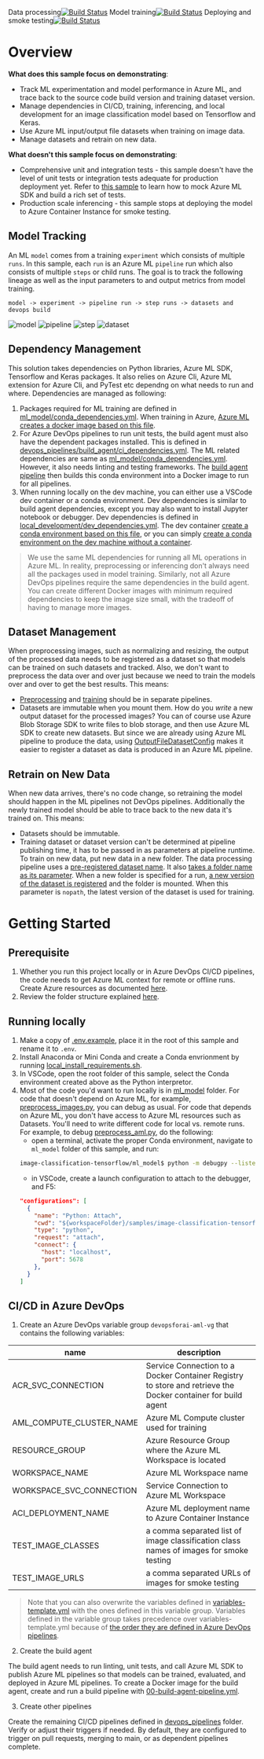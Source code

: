 Data processing[![Build Status](https://dev.azure.com/cse-manufacturing/MLOpsManufacturing/_apis/build/status/image-classification-tensorflow/02-preprocess-data?branchName=main)](https://dev.azure.com/cse-manufacturing/MLOpsManufacturing/_build/latest?definitionId=33&branchName=main)
Model training[![Build Status](https://dev.azure.com/cse-manufacturing/MLOpsManufacturing/_apis/build/status/image-classification-tensorflow/03-train-evaluate-register-model?branchName=main)](https://dev.azure.com/cse-manufacturing/MLOpsManufacturing/_build/latest?definitionId=37&branchName=main)
Deploying and smoke testing[![Build Status](https://dev.azure.com/cse-manufacturing/MLOpsManufacturing/_apis/build/status/image-classification-tensorflow/04-deploy-model-aci?branchName=main)](https://dev.azure.com/cse-manufacturing/MLOpsManufacturing/_build/latest?definitionId=39&branchName=main)

# Overview

__What does this sample focus on demonstrating__:

* Track ML experimentation and model performance in Azure ML, and trace back to the source code build version and training dataset version.
* Manage dependencies in CI/CD, training, inferencing, and local development for an image classification model based on Tensorflow and Keras.
* Use Azure ML input/output file datasets when training on image data.
* Manage datasets and retrain on new data.

__What doesn't this sample focus on demonstrating__:

* Comprehensive unit and integration tests - this sample doesn't have the level of unit tests or integration tests adequate for production deployment yet. Refer to [this sample](../non-python-preprocess/ml_service/tests/pipelines) to learn how to mock Azure ML SDK and build a rich set of tests.
* Production scale inferencing - this sample stops at deploying the model to Azure Container Instance for smoke testing.

## Model Tracking
An ML `model` comes from a training `experiment` which consists of multiple `runs`. In this sample, each `run` is an Azure ML `pipeline` run which also consists of multiple `steps` or child runs. The goal is to track the following lineage as well as the input parameters to and output metrics from model training.

`model -> experiment -> pipeline run -> step runs -> datasets and devops build`

![model](README_imgs/00_model_to_run.png)
![pipeline](README_imgs/01_pipeline_to_build.png)
![step](README_imgs/02_step_to_dataset.png)
![dataset](README_imgs/03_preprocess_dataset.png)

## Dependency Management

This solution takes dependencies on Python libraries, Azure ML SDK, Tensorflow and Keras packages. It also relies on Azure Cli, Azure ML extension for Azure Cli, and PyTest etc dependng on what needs to run and where. Dependencies are managed as following:

1. Packages required for ML training are defined in [ml_model/conda_dependencies.yml](ml_model/conda_dependencies.yml). When training in Azure, [Azure ML creates a docker image based on this file](ml_service/pipelines/build_training_pipeline.py#L30).
2. For Azure DevOps pipelines to run unit tests, the build agent must also have the dependent packages installed. This is defined in [devops_pipelines/build_agent/ci_dependencies.yml](devops_pipelines/build_agent/ci_dependencies.yml). The ML related dependencies are same as [ml_model/conda_dependencies.yml](ml_model/conda_dependencies.yml). However, it also needs linting and testing frameworks. The [build agent pipeline](devops_pipelines/build_agent/00-build-agent-pipeline.yml) then builds this conda environment into a Docker image to run for all pipelines.
3. When running locally on the dev machine, you can either use a VSCode dev container or a conda environment. Dev dependencies is similar to build agent dependencies, except you may also want to install Jupyter notebook or debugger. Dev dependencies is defined in [local_development/dev_dependencies.yml](local_development/dev_dependencies.yml). The dev container [create a conda environment based on this file](.devcontainer/image/Dockerfile#L111), or you can simply [create a conda environment on the dev machine without a container](local_development/local_install_requirements.sh).  

> We use the same ML dependencies for running all ML operations in Azure ML. In reality, preprocessing or inferencing don't always need all the packages used in model training.  Similarly, not all Azure DevOps pipelines require the same dependencies in the build agent. You can create different Docker images with minimum required dependencies to keep the image size small, with the tradeoff of having to manage more images.

## Dataset Management

When preprocessing images, such as normalizing and resizing, the output of the processed data needs to be registered as a dataset so that models can be trained on such datasets and tracked. Also, we don't want to preprocess the data over and over just because we need to train the models over and over to get the best results. This means:

* [Preprocessing](ml_service/pipelines/build_data_processing_pipeline.py) and [training](ml_service/pipelines/build_training_pipeline.py) should be in separate pipelines.
* Datasets are immutable when you mount them. How do you _write_ a new output dataset for the processed images? You can of course use Azure Blob Storage SDK to write files to blob storage, and then use Azure ML SDK to create new datasets. But since we are already using Azure ML pipeline to produce the data, using [OutputFileDatasetConfig](ml_service/pipelines/build_data_processing_pipeline.py#L56) makes it easier to register a dataset as data is produced in an Azure ML pipeline.

## Retrain on New Data

When new data arrives, there's no code change, so retraining the model should happen in the ML pipelines not DevOps pipelines. Additionally the newly trained model should be able to trace back to the new data it's trained on. This means: 

* Datasets should be immutable.
* Training dataset or dataset version can't be determined at pipeline publishing time, it has to be passed in as parameters at pipeline runtime. To train on new data, put new data in a new folder. The data processing pipeline uses a [pre-registered dataset name](ml_service/pipelines/build_data_processing_pipeline.py#L68). It also [takes a folder name as its parameter](ml_service/pipelines/build_data_processing_pipeline.py#L70). When a new folder is specified for a run, [a new version of the dataset is registered](ml_model/util/model_helper.py#L122) and the folder is mounted. When this parameter is `nopath`, the latest version of the dataset is used for training.

# Getting Started

## Prerequisite 
1. Whether you run this project locally or in Azure DevOps CI/CD pipelines, the code needs to get Azure ML context for remote or offline runs. Create Azure resources as documented [here](../../common/infrastructure/README.md). 
2. Review the folder structure explained [here](../../README.md#repo-structure).

## Running locally
1. Make a copy of [.env.example](local_development/.env.example), place it in the root of this sample and rename it to `.env`. 
2. Install Anaconda or Mini Conda and create a Conda envrionment by running [local_install_requirements.sh](local_development/local_install_requirements.sh).
3. In VSCode, open the root folder of this sample, select the Conda environment created above as the Python interpretor.
4. Most of the code you'd want to run locally is in [ml_model](ml_model) folder. For code that doesn't depend on Azure ML, for example, [preprocess_images.py](ml_model/preprocess/preprocess_images.py), you can debug as usual. For code that depends on Azure ML, you don't have access to Azure ML resources such as Datasets. You'll need to write different code for local vs. remote runs. For example, to debug [preprocess_aml.py](ml_model/preprocess/preprocess_aml.py), do the following: 
    * open a terminal, activate the proper Conda environment, navigate to `ml_model` folder of this sample, and run:
    ```bash
    image-classification-tensorflow/ml_model$ python -m debugpy --listen 5678 --wait-for-client preprocess/preprocess_aml.py --dataset_name flower_dataset --data_file_path /path/to/local/raw/images --output_dataset /path/to/processed/images
    ```
    * in VSCode, create a launch configuration to attach to the debugger, and F5:
    ```json
    "configurations": [
      {
        "name": "Python: Attach",
        "cwd": "${workspaceFolder}/samples/image-classification-tensorflow/ml_model",
        "type": "python",
        "request": "attach",
        "connect": {
          "host": "localhost",
          "port": 5678
        },
      }
    ]
    ```

## CI/CD in Azure DevOps

1. Create an Azure DevOps variable group `devopsforai-aml-vg` that contains the following variables:

| name | description |
| --- | ---------- |
| ACR_SVC_CONNECTION | Service Connection to a Docker Container Registry to store and retrieve the Docker container for build agent |
| AML_COMPUTE_CLUSTER_NAME | Azure ML Compute cluster used for training |
| RESOURCE_GROUP | Azure Resource Group where the Azure ML Workspace is located |
| WORKSPACE_NAME | Azure ML Workspace name |
| WORKSPACE_SVC_CONNECTION | Service Connection to Azure ML Workspace |
| ACI_DEPLOYMENT_NAME | Azure ML deployment name to Azure Container Instance |
| TEST_IMAGE_CLASSES | a comma separated list of image classification class names of images for smoke testing |
| TEST_IMAGE_URLS | a comma separated URLs of images for smoke testing |

> Note that you can also overwrite the variables defined in [variables-template.yml](devops_pipelines/variables-template.yml) with the ones defined in this variable group. Variables defined in the variable group takes precedence over variables-template.yml because of [the order they are defined in Azure DevOps pipelines](devops_pipelines/03-train-evaluate-register-model.yml#L46). 

2. Create the build agent

The build agent needs to run linting, unit tests, and call Azure ML SDK to publish Azure ML pipelines so that models can be trained, evaluated, and deployed in Azure ML pipelines. To create a Docker image for the build agent, create and run a build pipeline with [00-build-agent-pipeline.yml](devops_pipelines/build_agent/00-build-agent-pipeline.yml).

3. Create other pipelines

Create the remaining CI/CD pipelines defined in [devops_pipelines](devops_pipelines) folder. Verify or adjust their triggers if needed. By default, they are configured to trigger on pull requests, merging to main, or as dependent pipelines complete.
